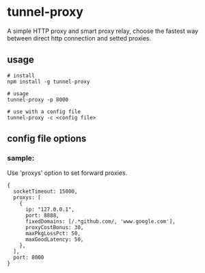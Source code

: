 # tunnel-proxy
A simple HTTP proxy and smart proxy relay, choose the fastest way between direct http connection and setted proxies.

## usage
```
# install 
npm install -g tunnel-proxy

# usage
tunnel-proxy -p 8000

# use with a config file
tunnel-proxy -c <config file>
```

## config file options

### sample:
Use 'proxys' option to set forward proxies.
```
{
  socketTimeout: 15000,
  proxys: [
    {
      ip: "127.0.0.1",
      port: 8888,
      fixedDomains: [/.*github.com/, 'www.google.com'],
      proxyCostBonus: 30,
      maxPkgLossPct: 50,
      maxGoodLatency: 50,
    },
  ],
  port: 8000
}
```
